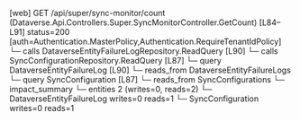 [web] GET /api/super/sync-monitor/count  (Dataverse.Api.Controllers.Super.SyncMonitorController.GetCount)  [L84–L91] status=200 [auth=Authentication.MasterPolicy,Authentication.RequireTenantIdPolicy]
  └─ calls DataverseEntityFailureLogRepository.ReadQuery [L90]
  └─ calls SyncConfigurationRepository.ReadQuery [L87]
  └─ query DataverseEntityFailureLog [L90]
    └─ reads_from DataverseEntityFailureLogs
  └─ query SyncConfiguration [L87]
    └─ reads_from SyncConfigurations
  └─ impact_summary
    └─ entities 2 (writes=0, reads=2)
      └─ DataverseEntityFailureLog writes=0 reads=1
      └─ SyncConfiguration writes=0 reads=1

